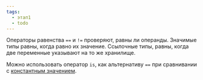 ```yaml
---
tags:
  - этап1
  - todo
---
```

Операторы равенства `==` и `!=` проверяют, равны ли операнды. Значимые типы равны, когда равно их значение. Ссылочные типы, равны, когда две переменные указывают на то же хранилище.

Можно использовать оператор `is`, как альтернативу `==` при сравнивании с [константным значением](Pattern%20Matching#Константный).